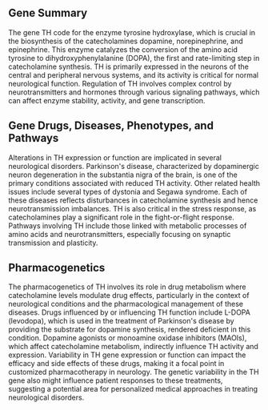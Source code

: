 ## Gene Summary
The gene TH code for the enzyme tyrosine hydroxylase, which is crucial in the biosynthesis of the catecholamines dopamine, norepinephrine, and epinephrine. This enzyme catalyzes the conversion of the amino acid tyrosine to dihydroxyphenylalanine (DOPA), the first and rate-limiting step in catecholamine synthesis. TH is primarily expressed in the neurons of the central and peripheral nervous systems, and its activity is critical for normal neurological function. Regulation of TH involves complex control by neurotransmitters and hormones through various signaling pathways, which can affect enzyme stability, activity, and gene transcription.

## Gene Drugs, Diseases, Phenotypes, and Pathways
Alterations in TH expression or function are implicated in several neurological disorders. Parkinson's disease, characterized by dopaminergic neuron degeneration in the substantia nigra of the brain, is one of the primary conditions associated with reduced TH activity. Other related health issues include several types of dystonia and Segawa syndrome. Each of these diseases reflects disturbances in catecholamine synthesis and hence neurotransmission imbalances. TH is also critical in the stress response, as catecholamines play a significant role in the fight-or-flight response. Pathways involving TH include those linked with metabolic processes of amino acids and neurotransmitters, especially focusing on synaptic transmission and plasticity.

## Pharmacogenetics
The pharmacogenetics of TH involves its role in drug metabolism where catecholamine levels modulate drug effects, particularly in the context of neurological conditions and the pharmacological management of these diseases. Drugs influenced by or influencing TH function include L-DOPA (levodopa), which is used in the treatment of Parkinson's disease by providing the substrate for dopamine synthesis, rendered deficient in this condition. Dopamine agonists or monoamine oxidase inhibitors (MAOIs), which affect catecholamine metabolism, indirectly influence TH activity and expression. Variability in TH gene expression or function can impact the efficacy and side effects of these drugs, making it a focal point in customized pharmacotherapy in neurology. The genetic variability in the TH gene also might influence patient responses to these treatments, suggesting a potential area for personalized medical approaches in treating neurological disorders.